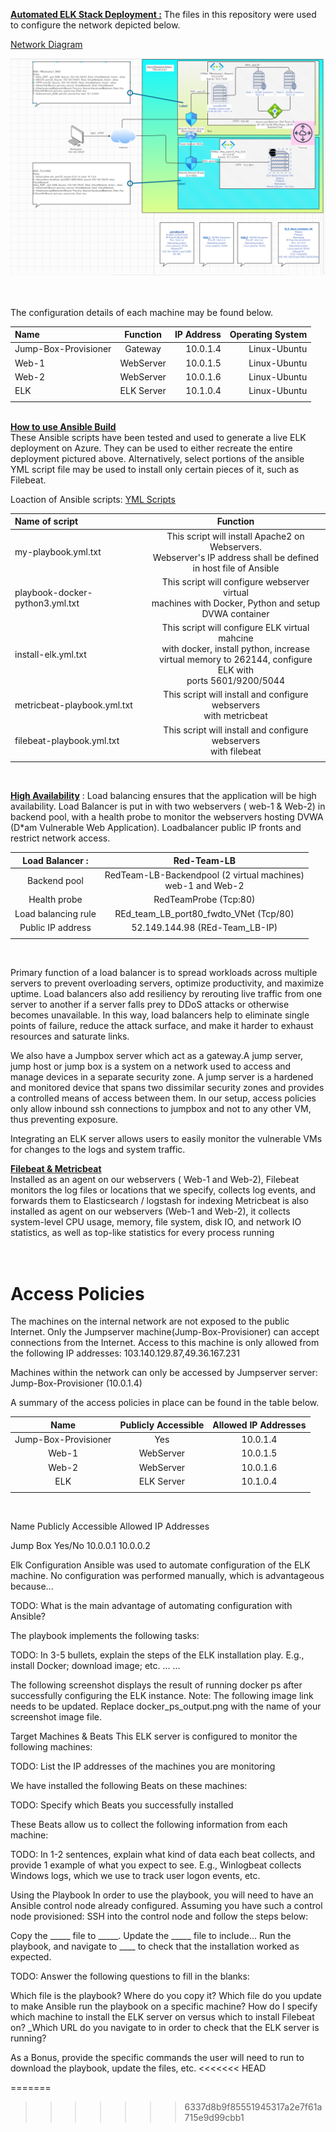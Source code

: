 <u>**Automated ELK Stack Deployment :**</u>
The files in this repository were used to configure the network depicted below. <br>  
 
[Network Diagram](https://github.com/Rishi-Chauhan-2020/BootCamp_Rep1/blob/main/Diagram/)

[![Network Diagram](https://github.com/Rishi-Chauhan-2020/BootCamp_Rep1/blob/main/Diagram/Rishi_Class2_Week12_Network%20Diagram.PNG)](https://github.com/Rishi-Chauhan-2020/BootCamp_Rep1/blob/main/Diagram/Rishi_Class2_Week12_Network%20Diagram.PNG)



<br><br>The configuration details of each machine may be found below.


| Name                 | Function     | IP Address   | Operating System   |
| :-------------       | :----------: | -----------: | -----------:       |
| Jump-Box-Provisioner | Gateway      | 10.0.1.4     | Linux-Ubuntu       |
| Web-1                | WebServer    | 10.0.1.5     | Linux-Ubuntu       |
| Web-2                | WebServer    | 10.0.1.6     | Linux-Ubuntu       |
| ELK                  | ELK Server   | 10.1.0.4     | Linux-Ubuntu       |
|                      |              |              |                    |

<br><u>**How to use Ansible Build**</u>
<br>
These Ansible scripts have been tested and used to generate a live ELK deployment on Azure. They can be used to either recreate the entire deployment pictured above. Alternatively, select portions of the ansible YML script file may be used to install only certain pieces of it, such as Filebeat.<br> 

Loaction of Ansible scripts: [YML Scripts](https://github.com/Rishi-Chauhan-2020/BootCamp_Rep1/blob/main/Ansible)

| Name of script                   | Function                                                                                                                                                   |
| :-------------                   | :--------------------------------------------------------------------------------------------------------------------------------------------------------: | 
| my-playbook.yml.txt              | This script will install Apache2 on Webservers.<br> Webserver's IP address shall be defined <br> in host file of Ansible                                            | 
| playbook-docker-python3.yml.txt  | This script will configure webserver virtual <br> machines with Docker, Python and setup <br> DVWA container                                                         |
| install-elk.yml.txt              | This script will configure ELK virtual mahcine <br> with docker, install python, increase <br>virtual memory to 262144, configure ELK with <br>ports 5601/9200/5044     | 
| metricbeat-playbook.yml.txt      | This script will install and configure webservers <br> with metricbeat  | 
| filebeat-playbook.yml.txt        | This script will install and configure webservers <br>with filebeat    |
|                                  |              |
<br>




<u>**High Availability**</u> : Load balancing ensures that the application will be high availability. Load Balancer is put in with two webservers ( web-1 & Web-2) in backend pool, with a health probe to monitor the webservers hosting DVWA (D*am Vulnerable Web Application). Loadbalancer public IP fronts and restrict network access. <br>

|Load Balancer :       | Red-Team-LB                                                        | 
| :-------------------:| :----------------------------------------------------------------: | 
| Backend pool         | RedTeam-LB-Backendpool (2 virtual machines)<br>web-1 and Web-2     | 
| Health probe         | RedTeamProbe (Tcp:80)                                              |
| Load balancing rule  | REd_team_LB_port80_fwdto_VNet (Tcp/80)                             |
| Public IP address    | 52.149.144.98 (REd-Team_LB-IP)                                     |
|                      |              |

<br>

Primary function of a load balancer is to spread workloads across multiple servers to prevent overloading servers, optimize productivity, and maximize uptime. Load balancers also add resiliency by rerouting live traffic from one server to another if a server falls prey to DDoS attacks or otherwise becomes unavailable. In this way, load balancers help to eliminate single points of failure, reduce the attack surface, and make it harder to exhaust resources and saturate links.

We also have a Jumpbox server which act as a gateway.A jump server, jump host or jump box is a system on a network used to access and manage devices in a separate security zone. A jump server is a hardened and monitored device that spans two dissimilar security zones and provides a controlled means of access between them. In our setup, access policies only allow inbound ssh connections to jumpbox and not to any other VM, thus preventing exposure.


Integrating an ELK server allows users to easily monitor the vulnerable VMs for changes to the logs and system traffic.

<u>**Filebeat & Metricbeat**</u><br>
Installed as an agent on our webservers ( Web-1 and Web-2), Filebeat monitors the log files or locations that we specify, collects log events, and forwards them to Elasticsearch / logstash for indexing
Metricbeat is also installed as agent on our webservers (Web-1 and Web-2),  it collects system-level CPU usage, memory, file system, disk IO, and network IO statistics, as well as top-like statistics for every process running



<br>Access Policies
=======

The machines on the internal network are not exposed to the public Internet.
Only the Jumpserver machine(Jump-Box-Provisioner) can accept connections from the Internet. Access to this machine is only allowed from the following IP addresses: 103.140.129.87,49.36.167.231

Machines within the network can only be accessed by Jumpserver server:<br>
Jump-Box-Provisioner (10.0.1.4)


A summary of the access policies in place can be found in the table below.<br>


| Name                 | Publicly Accessible | Allowed IP Addresses  | 
| :-------------------:| :-----------------: | :-----------: |
| Jump-Box-Provisioner | Yes                 | 10.0.1.4     | 
| Web-1                | WebServer           | 10.0.1.5     | 
| Web-2                | WebServer           | 10.0.1.6     | 
| ELK                  | ELK Server          | 10.1.0.4     |
|                      |                     |              |

<br>

Name
Publicly Accessible
Allowed IP Addresses




Jump Box
Yes/No
10.0.0.1 10.0.0.2














Elk Configuration
Ansible was used to automate configuration of the ELK machine. No configuration was performed manually, which is advantageous because...

TODO: What is the main advantage of automating configuration with Ansible?

The playbook implements the following tasks:

TODO: In 3-5 bullets, explain the steps of the ELK installation play. E.g., install Docker; download image; etc.
...
...

The following screenshot displays the result of running docker ps after successfully configuring the ELK instance.
Note: The following image link needs to be updated. Replace docker_ps_output.png with the name of your screenshot image file.


Target Machines & Beats
This ELK server is configured to monitor the following machines:

TODO: List the IP addresses of the machines you are monitoring

We have installed the following Beats on these machines:

TODO: Specify which Beats you successfully installed

These Beats allow us to collect the following information from each machine:

TODO: In 1-2 sentences, explain what kind of data each beat collects, and provide 1 example of what you expect to see. E.g., Winlogbeat collects Windows logs, which we use to track user logon events, etc.


Using the Playbook
In order to use the playbook, you will need to have an Ansible control node already configured. Assuming you have such a control node provisioned:
SSH into the control node and follow the steps below:

Copy the _____ file to _____.
Update the _____ file to include...
Run the playbook, and navigate to ____ to check that the installation worked as expected.

TODO: Answer the following questions to fill in the blanks:

Which file is the playbook? Where do you copy it?
Which file do you update to make Ansible run the playbook on a specific machine? How do I specify which machine to install the ELK server on versus which to install Filebeat on?
_Which URL do you navigate to in order to check that the ELK server is running?

As a Bonus, provide the specific commands the user will need to run to download the playbook, update the files, etc.
<<<<<<< HEAD


=======
>>>>>>> 6337d8b9f85551945317a2e7f61a715e9d99cbb1
